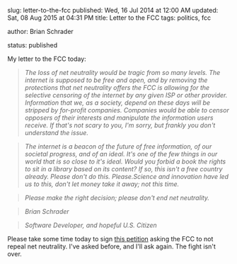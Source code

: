 slug: letter-to-the-fcc
published: Wed, 16 Jul 2014 at 12:00 AM
updated: Sat, 08 Aug 2015 at 04:31 PM
title: Letter to the FCC
tags: politics, fcc


author: Brian Schrader



status: published


My letter to the FCC today:

<i>

>The loss of net neutrality would be tragic from so many levels. The internet is supposed to be free and open, and by removing the protections that net neutrality offers the FCC is allowing for the selective censoring of the internet by any given ISP or other provider. Information that we, as a society, depend on these days will be stripped by for-profit companies. Companies would be able to censor opposers of their interests and manipulate the information users receive. If that's not scary to you, I'm sorry, but frankly you don't understand the issue.

>

>The internet is a beacon of the future of free information, of our societal progress, and of an ideal. It's one of the few things in our world that is so close to it's ideal. Would you forbid a book the rights to sit in a library based on its content? If so, this isn't a free country already. Please don't do this. Please.Science and innovation have led us to this, don't let money take it away; not this time.

>

>Please make the right decision; please don't end net neutrality.<br/>

>Brian Schrader <br />

>Software Developer, and hopeful U.S. Citizen

</i>







Please take some time today to sign [this petition][1] asking the FCC to not repeal net neutrality. I've asked before, and I'll ask again. The fight isn't over.



[1]:https://dearfcc.org

